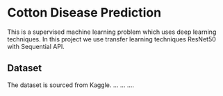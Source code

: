 # Cotton Disease Prediction
This is a supervised machine learning problem which uses deep learning techniques.
In this project we use transfer learning techniques ResNet50 with Sequential API.

## Dataset
The dataset is sourced from Kaggle.
...
...
....


